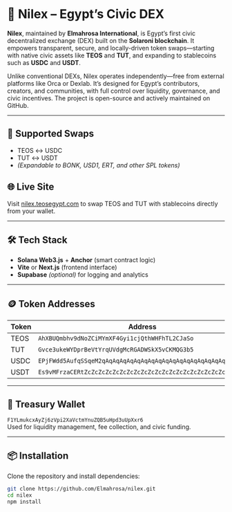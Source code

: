 # 🌊 Nilex – Egypt’s Civic DEX

**Nilex**, maintained by **Elmahrosa International**, is Egypt’s first civic decentralized exchange (DEX) built on the **Solaroni blockchain**. It empowers transparent, secure, and locally-driven token swaps—starting with native civic assets like **TEOS** and **TUT**, and expanding to stablecoins such as **USDC** and **USDT**.

Unlike conventional DEXs, Nilex operates independently—free from external platforms like Orca or Dexlab. It’s designed for Egypt’s contributors, creators, and communities, with full control over liquidity, governance, and civic incentives. The project is open-source and actively maintained on GitHub.

---

## 🔁 Supported Swaps

- TEOS ↔ USDC  
- TUT ↔ USDT  
- *(Expandable to BONK, USD1, ERT, and other SPL tokens)*
## 🌐 Live Site

Visit [nilex.teosegypt.com](https://nilex.teosegypt.com) to swap TEOS and TUT with stablecoins directly from your wallet.

---

## 🛠️ Tech Stack

- **Solana Web3.js** + **Anchor** (smart contract logic)  
- **Vite** or **Next.js** (frontend interface)  
- **Supabase** *(optional)* for logging and analytics

---

## 🪙 Token Addresses

| Token | Address |
|-------|---------|
| TEOS | `AhXBUQmbhv9dNoZCiMYmXF4Gyi1cjQthWHFhTL2CJaSo`  
| TUT | `Gvce3ukeWYDprBeVtYrqUVdgMcRGADWSkX5vCKMQG3b5`  
| USDC | `EPjFWdd5AufqSSqeM2qAqAqAqAqAqAqAqAqAqAqAqAqAqAqAqAqAqAqAqAq`  
| USDT | `Es9vMFrzaCERtZcZcZcZcZcZcZcZcZcZcZcZcZcZcZcZcZcZcZcZcZcZc`  

---

## 🔐 Treasury Wallet

`F1YLmukcxAyZj6zVpi2XaVctmYnuZQB5uHpd3uUpXxr6`  
Used for liquidity management, fee collection, and civic funding.

---

## 📦 Installation

Clone the repository and install dependencies:

```bash
git clone https://github.com/Elmahrosa/nilex.git
cd nilex
npm install

